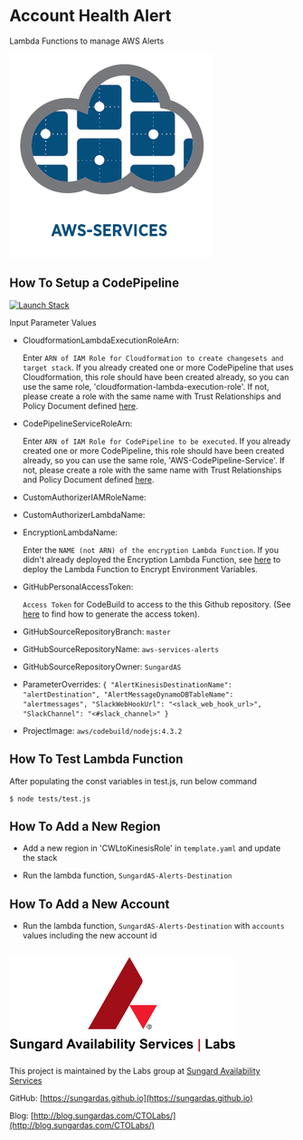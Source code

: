 
# Account Health Alert

Lambda Functions to manage AWS Alerts

![aws-services][aws-services-image]

## How To Setup a CodePipeline

<a href="https://console.aws.amazon.com/cloudformation/home?region=us-east-1#/stacks/new?stackName=ServerlessCodePipeline&amp;templateURL=https://s3.amazonaws.com/cloudformation-serverless-codepipeline.us-east-1/codepipeline.yaml"><img src="https://camo.githubusercontent.com/210bb3bfeebe0dd2b4db57ef83837273e1a51891/68747470733a2f2f73332e616d617a6f6e6177732e636f6d2f636c6f7564666f726d6174696f6e2d6578616d706c65732f636c6f7564666f726d6174696f6e2d6c61756e63682d737461636b2e706e67" alt="Launch Stack" data-canonical-src="https://s3.amazonaws.com/cloudformation-examples/cloudformation-launch-stack.png" /></a>

Input Parameter Values

- CloudformationLambdaExecutionRoleArn:

  Enter `ARN of IAM Role for Cloudformation to create changesets and target stack`. If you already created one or more CodePipeline that uses Cloudformation, this role should have been created already, so you can use the same role, 'cloudformation-lambda-execution-role'. If not, please create a role with the same name with Trust Relationships and Policy Document defined <a href="https://s3.amazonaws.com/cloudformation-serverless-codepipeline.us-east-1/roles/role_cloudformation-lambda-execution-role.json">here</a>.

- CodePipelineServiceRoleArn:

  Enter `ARN of IAM Role for CodePipeline to be executed`. If you already created one or more CodePipeline, this role should have been created already, so you can use the same role, 'AWS-CodePipeline-Service'. If not, please create a role with the same name with Trust Relationships and Policy Document defined <a href="https://s3.amazonaws.com/cloudformation-serverless-codepipeline.us-east-1/roles/role_AWS-CodePipeline-Service.json">here</a>.

- CustomAuthorizerIAMRoleName:

- CustomAuthorizerLambdaName:

- EncryptionLambdaName:

  Enter the `NAME (not ARN) of the encryption Lambda Function`. If you didn't already deployed the Encryption Lambda Function, see <a href="https://github.com/SungardAS/aws-services-encryption">here</a> to deploy the Lambda Function to Encrypt Environment Variables.

- GitHubPersonalAccessToken:

  `Access Token` for CodeBuild to access to the this Github repository. (See <a href="https://help.github.com/articles/creating-an-access-token-for-command-line-use/">here</a> to find how to generate the access token).

- GitHubSourceRepositoryBranch: `master`

- GitHubSourceRepositoryName: `aws-services-alerts`

- GitHubSourceRepositoryOwner: `SungardAS`

- ParameterOverrides: `{ "AlertKinesisDestinationName": "alertDestination", "AlertMessageDynamoDBTableName": "alertmessages", "SlackWebHookUrl": "<slack_web_hook_url>", "SlackChannel": "<#slack_channel>" }`

- ProjectImage: `aws/codebuild/nodejs:4.3.2`

## How To Test Lambda Function

After populating the const variables in test.js, run below command

    $ node tests/test.js

## How To Add a New Region

- Add a new region in 'CWLtoKinesisRole' in `template.yaml` and update the stack

- Run the lambda function, `SungardAS-Alerts-Destination`




## How To Add a New Account

- Run the lambda function, `SungardAS-Alerts-Destination` with `accounts` values including the new account id






## [![Sungard Availability Services | Labs][labs-logo]][labs-github-url]

This project is maintained by the Labs group at [Sungard Availability
Services](http://sungardas.com)

GitHub: [https://sungardas.github.io](https://sungardas.github.io)

Blog:
[http://blog.sungardas.com/CTOLabs/](http://blog.sungardas.com/CTOLabs/)

[labs-github-url]: https://sungardas.github.io
[labs-logo]: https://raw.githubusercontent.com/SungardAS/repo-assets/master/images/logos/sungardas-labs-logo-small.png
[aws-services-image]: ./docs/images/logo.png?raw=true
